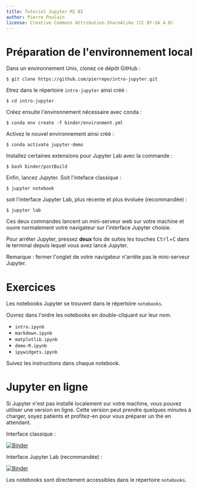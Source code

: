 ```yaml
---
title: Tutoriel Jupyter M2 BI
author: Pierre Poulain
license: Creative Commons Attribution-ShareAlike (CC BY-SA 4.0)
---
```


# Préparation de l'environnement local

Dans un environnement Unix, clonez ce dépôt GitHub :
```
$ git clone https://github.com/pierrepo/intro-jupyter.git
```

Etrez dans le répertoire `intro-jupyter` ainsi créé :
```
$ cd intro-jupyter
```

Créez ensuite l'environnement nécessaire avec conda :
```
$ conda env create -f binder/environment.yml
```

Activez le nouvel environnement ainsi créé :
```
$ conda activate jupyter-demo
```

Installez certaines extensions pour Jupyter Lab avec la commande :
```
$ bash binder/postBuild
```

Enfin, lancez Jupyter. Soit l'inteface classique :
```
$ jupyter notebook
```

soit l'interface Jupyter Lab, plus récente et plus évoluée (recommandée) :
```
$ jupyter lab
```

Ces deux commandes lancent un mini-serveur web sur votre machine et ouvre normalement votre navigateur sur l'interface Jupyter choisie.

Pour arrêter Jupyter, pressez **deux** fois de suites les touches <kbd>Ctrl</kbd>+<kbd>C</kbd> dans le terminal depuis lequel vous avez lancé Jupyter.

Remarque : fermer l'onglet de votre navigateur n'arrête pas le mini-serveur Jupyter.


# Exercices

Les notebooks Jupyter se trouvent dans le répertoire `notebooks`.

Ouvrez dans l'ordre les notebooks en double-cliquant sur leur nom. 

- `intro.ipynb`
- `markdown.ipynb`
- `matplotlib.ipynb`
- `demo-R.ipynb`
- `ipywidgets.ipynb`
  
Suivez les instructions dans chaque notebook.


# Jupyter en ligne

Si Jupyter n'est pas installé localement sur votre machine, vous pouvez utiliser une version en ligne. Cette version peut prendre quelques minutes à charger, soyez patients et profitez-en pour vous préparer un thé en attendant.

Interface classique :

[![Binder](https://mybinder.org/badge.svg)](https://mybinder.org/v2/gh/pierrepo/intro-jupyter/master)

Interface Jupyter Lab (recommandée) :

[![Binder](https://mybinder.org/badge.svg)](https://mybinder.org/v2/gh/pierrepo/intro-jupyter/master?urlpath=lab)

Les notebooks sont directement accessibles dans le répertoire `notebooks`.
